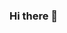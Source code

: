 ### Hi there 👋

<!--
**Sophia2024/Sophia2024** is a ✨ _special_ ✨ repository because its `README.md` (this file) appears on your GitHub profile.

I am SC.

I am a student at UT austin interested in Psychology. I am a senior student exploring data science and its possibilities for research.

Here are some ideas to get you started:

- 🔭 I’m currently working on ...
- 🌱 I’m currently learning ...
- 👯 I’m looking to collaborate on ...
- 🤔 I’m looking for help with ...
- 💬 Ask me about ...
- 📫 How to reach me: ...
- 😄 Pronouns: ...
- ⚡ Fun fact: ...
-->
